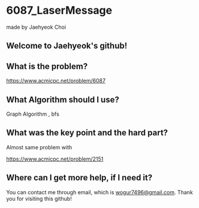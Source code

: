 # 6087_LaserMessage

made by Jaehyeok Choi

## Welcome to Jaehyeok's github!

## What is the problem?

https://www.acmicpc.net/problem/6087

## What Algorithm should I use?

Graph Algorithm , bfs

## What was the key point and the hard part?

Almost same problem with 

https://www.acmicpc.net/problem/2151

## Where can I get more help, if I need it?

You can contact me through email, which is wogur7496@gmail.com.
Thank you for visiting this github!
